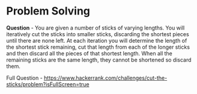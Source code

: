 # Problem Solving

**Question** - You are given a number of sticks of varying lengths. You will iteratively cut the sticks into smaller sticks, discarding the shortest pieces until there are none left. At each iteration you will determine the length of the shortest stick remaining, cut that length from each of the longer sticks and then discard all the pieces of that shortest length. When all the remaining sticks are the same length, they cannot be shortened so discard them.  

Full Question - https://www.hackerrank.com/challenges/cut-the-sticks/problem?isFullScreen=true
